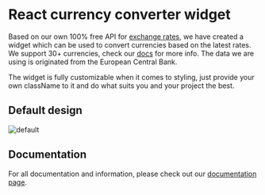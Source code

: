 # React currency converter widget

Based on our own 100% free API for [exchange rates](https://algobook.info/docs/exchange-rates-api), we have created a widget which can be used to convert currencies based on the latest rates. We support 30+ currencies, check our [docs](https://algobook.info/docs/currency-converter) for more info. The data we are using is originated from the European Central Bank.

The widget is fully customizable when it comes to styling, just provide your own className to it and do what suits you and your project the best.

## Default design

![default](https://storage.googleapis.com/algobook/currency-converter/Screenshot%202023-04-26%20at%2020.45.34.png)

## Documentation

For all documentation and information, please check out our [documentation page](https://algobook.info/docs/currency-converter).
